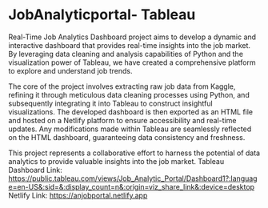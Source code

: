 # JobAnalyticportal- Tableau

Real-Time Job Analytics Dashboard project aims to develop a dynamic and interactive dashboard that provides real-time insights into the job market. By leveraging data cleaning and analysis capabilities of Python and the visualization power of Tableau, we have created a comprehensive platform to explore and understand job trends.

The core of the project involves extracting raw job data from Kaggle, refining it through meticulous data cleaning processes using Python, and subsequently integrating it into Tableau to construct insightful visualizations. The developed dashboard is then exported as an HTML file and hosted on a Netlify platform to ensure accessibility and real-time updates. Any modifications made within Tableau are seamlessly reflected on the HTML dashboard, guaranteeing data consistency and freshness.

This project represents a collaborative effort to harness the potential of data analytics to provide valuable insights into the job market.
Tableau Dashboard Link: https://public.tableau.com/views/Job_Analytic_Portal/Dashboard1?:language=en-US&:sid=&:display_count=n&:origin=viz_share_link&:device=desktop
Netlify Link: https://anjobportal.netlify.app
